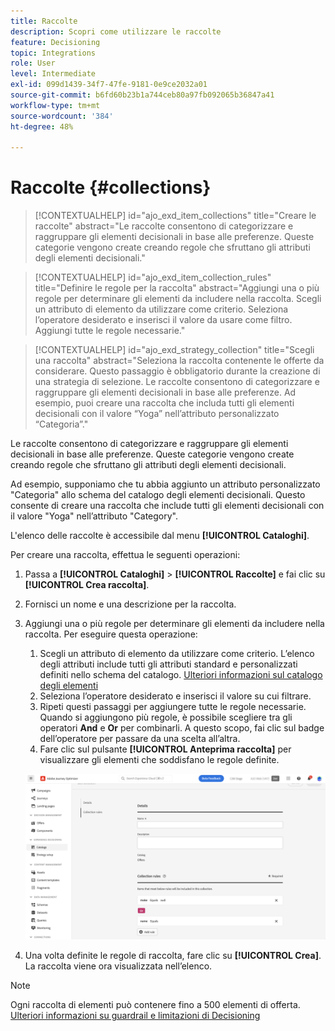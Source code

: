 ```yaml
---
title: Raccolte
description: Scopri come utilizzare le raccolte
feature: Decisioning
topic: Integrations
role: User
level: Intermediate
exl-id: 099d1439-34f7-47fe-9181-0e9ce2032a01
source-git-commit: b6fd60b23b1a744ceb80a97fb092065b36847a41
workflow-type: tm+mt
source-wordcount: '384'
ht-degree: 48%

---
```


# Raccolte {#collections}

>[!CONTEXTUALHELP]
>id="ajo_exd_item_collections"
>title="Creare le raccolte"
>abstract="Le raccolte consentono di categorizzare e raggruppare gli elementi decisionali in base alle preferenze. Queste categorie vengono create creando regole che sfruttano gli attributi degli elementi decisionali."

>[!CONTEXTUALHELP]
>id="ajo_exd_item_collection_rules"
>title="Definire le regole per la raccolta"
>abstract="Aggiungi una o più regole per determinare gli elementi da includere nella raccolta. Scegli un attributo di elemento da utilizzare come criterio. Seleziona l’operatore desiderato e inserisci il valore da usare come filtro. Aggiungi tutte le regole necessarie."

>[!CONTEXTUALHELP]
>id="ajo_exd_strategy_collection"
>title="Scegli una raccolta"
>abstract="Seleziona la raccolta contenente le offerte da considerare. Questo passaggio è obbligatorio durante la creazione di una strategia di selezione. Le raccolte consentono di categorizzare e raggruppare gli elementi decisionali in base alle preferenze. Ad esempio, puoi creare una raccolta che includa tutti gli elementi decisionali con il valore “Yoga” nell’attributo personalizzato “Categoria”."

Le raccolte consentono di categorizzare e raggruppare gli elementi decisionali in base alle preferenze. Queste categorie vengono create creando regole che sfruttano gli attributi degli elementi decisionali.

Ad esempio, supponiamo che tu abbia aggiunto un attributo personalizzato &quot;Categoria&quot; allo schema del catalogo degli elementi decisionali. Questo consente di creare una raccolta che include tutti gli elementi decisionali con il valore &quot;Yoga&quot; nell’attributo &quot;Category&quot;.

L&#39;elenco delle raccolte è accessibile dal menu **[!UICONTROL Cataloghi]**.

Per creare una raccolta, effettua le seguenti operazioni:

1. Passa a **[!UICONTROL Cataloghi]** > **[!UICONTROL Raccolte]** e fai clic su **[!UICONTROL Crea raccolta]**.
1. Fornisci un nome e una descrizione per la raccolta.
1. Aggiungi una o più regole per determinare gli elementi da includere nella raccolta. Per eseguire questa operazione:

   1. Scegli un attributo di elemento da utilizzare come criterio. L’elenco degli attributi include tutti gli attributi standard e personalizzati definiti nello schema del catalogo. [Ulteriori informazioni sul catalogo degli elementi](catalogs.md)
   1. Seleziona l’operatore desiderato e inserisci il valore su cui filtrare.
   1. Ripeti questi passaggi per aggiungere tutte le regole necessarie. Quando si aggiungono più regole, è possibile scegliere tra gli operatori **And** e **Or** per combinarli. A questo scopo, fai clic sul badge dell’operatore per passare da una scelta all’altra.
   1. Fare clic sul pulsante **[!UICONTROL Anteprima raccolta]** per visualizzare gli elementi che soddisfano le regole definite.

   ![](assets/collection-create.png)

1. Una volta definite le regole di raccolta, fare clic su **[!UICONTROL Crea]**. La raccolta viene ora visualizzata nell’elenco.

>[!NOTE]
>
>Ogni raccolta di elementi può contenere fino a 500 elementi di offerta. [Ulteriori informazioni su guardrail e limitazioni di Decisioning](gs-experience-decisioning.md#guardrails)
